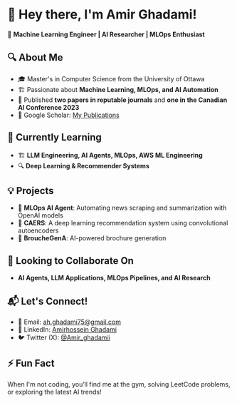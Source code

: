# 👋 Hey there, I'm Amir Ghadami!

🚀 **Machine Learning Engineer | AI Researcher | MLOps Enthusiast**  

## 🔍 About Me  
- 🎓 Master's in Computer Science from the University of Ottawa  
- 🏗️ Passionate about **Machine Learning, MLOps, and AI Automation**  
- 📜 Published **two papers in reputable journals** and **one in the Canadian AI Conference 2023**  
- 📖 Google Scholar: [My Publications](https://scholar.google.ca/citations?user=B2piFEEAAAAJ&hl=en&oi=ao)  

## 🌱 Currently Learning  
- 🏗 **LLM Engineering, AI Agents, MLOps, AWS ML Engineering**  
- 🔍 **Deep Learning & Recommender Systems**  

## 💡 Projects  
- 🤖 **MLOps AI Agent**: Automating news scraping and summarization with OpenAI models  
- 🎯 **CAERS**: A deep learning recommendation system using convolutional autoencoders  
- 📝 **BroucheGenA**: AI-powered brochure generation  

## 💞️ Looking to Collaborate On  
- **AI Agents, LLM Applications, MLOps Pipelines, and AI Research**  

## 📬 Let's Connect!  
- 📧 Email: [ah.ghadami75@gmail.com](mailto:ah.ghadami75@gmail.com)  
- 🔗 LinkedIn: [Amirhossein Ghadami](https://www.linkedin.com/in/amirhosseinghadami/)  
- 🐦 Twitter (X): [@Amir_ghadamii](https://x.com/Amir_ghadamii)  

## ⚡ Fun Fact  
When I'm not coding, you’ll find me at the gym, solving LeetCode problems, or exploring the latest AI trends!  
